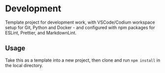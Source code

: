 # Development

Template project for development work, with VSCode/Codium workspace setup for Git, Python and Docker - and configured with npm packages for ESLint, Prettier, and MarkdownLint.

## Usage

Take this as a template into a new project, then clone and run `npm install` in the local directory.
